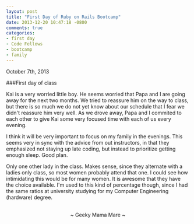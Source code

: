 ```yaml
---
layout: post
title: "First Day of Ruby on Rails Bootcamp"
date: 2013-12-20 10:47:18 -0800
comments: true
categories:
- first day
- Code Fellows
- bootcamp
- family
---
```

October 7th, 2013

###First day of class

Kai is a very worried little boy.  He seems worried that Papa and I are going away for the next two months.  We tried to reassure him on the way to class, but there is so much we do not yet know about our schedule that I fear we didn't reassure him very well.  As we drove away, Papa and I commited to each other to give Kai some very focused time with each of us every evening.

I think it will be very important to focus on my family in the evenings.  This seems very in sync with the advice from out instructors, in that they emphasized not staying up late coding, but instead to prioritize getting enough sleep.  Good plan.

Only one other lady in the class.  Makes sense, since they alternate with a ladies only class, so most women probably attend that one.  I could see how intimidating this would be for many women.  It is awesome that they have the choice available.  I'm used to this kind of percentage though, since I had the same ratios at university studying for my Computer Engineering (hardware) degree.

<br>
<center>~ Geeky Mama Mare ~</center>
